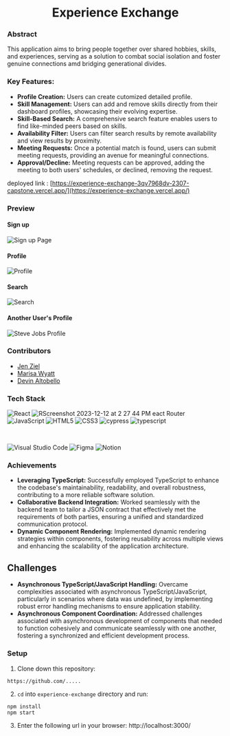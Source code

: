 <div align="center">

# Experience Exchange

</div>

### Abstract
This application aims to bring people together over shared hobbies, skills, and experiences, serving as a solution to combat social isolation and foster genuine connections amd bridging generational divides.

### Key Features:
- **Profile Creation:** Users can create cutomized detailed profile.
- **Skill Management:** Users can add and remove skills directly from their dashboard profiles, showcasing their evolving expertise.
- **Skill-Based Search:** A comprehensive search feature enables users to find like-minded peers based on skills.
- **Availability Filter:** Users can filter search results by remote availability and view results by proximity.
- **Meeting Requests:** Once a potential match is found, users can submit meeting requests, providing an avenue for meaningful connections.
- **Approval/Decline:** Meeting requests can be approved, adding the meeting to both users' schedules, or declined, removing the request.

deployed link : [https://experience-exchange-3qv7968dv-2307-capstone.vercel.app/](https://experience-exchange.vercel.app/)

### Preview
#### Sign up
![Sign up Page](https://github.com/experience-exchange-2307/fe_experience_exchange/assets/130857864/f09b7969-a880-40da-b6ab-8a019ae27c51)
#### Profile
![Profile](https://github.com/experience-exchange-2307/fe_experience_exchange/assets/130857864/72687321-9736-4930-b5f5-b6d2f7df7291)

#### Search 
![Search](https://github.com/experience-exchange-2307/fe_experience_exchange/assets/130857864/b02373b5-2f19-4e75-9250-2bef2c608a80)
#### Another User's Profile
![Steve Jobs Profile](https://github.com/experience-exchange-2307/fe_experience_exchange/assets/130857864/b4c28321-6cef-4b77-a752-41dad7fcf5ca)


### Contributors
- [Jen Ziel](https://www.linkedin.com/in/jen-ziel-a02820278) 
- [Marisa Wyatt](https://www.linkedin.com/in/marisarwyatt/)
- [Devin Altobello](https://www.linkedin.com/in/devin-altobello-2100036b/)



### Tech Stack

![React](https://img.shields.io/badge/react-%2320232a.svg?style=for-the-badge&logo=react&logoColor=!%2361DAFB)
![R![Screenshot 2023-12-12 at 2 27 44 PM](https://github.com/experience-exchange-2307/fe_experience_exchange/assets/130857864/a90bbb88-62b2-45c9-b4bd-9231c7f5ec1f)
eact Router](https://img.shields.io/badge/React_Router-CA4245?style=for-the-badge&logo=react-router&logoColor=white)
![JavaScript](https://img.shields.io/badge/javascript-%23323330.svg?style=for-the-badge&logo=javascript&logoColor=%23F7DF1E)
![HTML5](https://img.shields.io/badge/html5-%23E34F26.svg?style=for-the-badge&logo=html5&logoColor=white) 
![CSS3](https://img.shields.io/badge/css3-%231572B6.svg?style=for-the-badge&logo=css3&logoColor=white)
![cypress](https://img.shields.io/badge/-cypress-%23E5E5E5?style=for-the-badge&logo=cypress&logoColor=058a5e)
![typescript](https://shields.io/badge/TypeScript-3178C6?logo=TypeScript&logoColor=FFF&style=flat-square)

</br>

![Visual Studio Code](https://img.shields.io/badge/Visual%20Studio%20Code-0078d7.svg?style=for-the-badge&logo=visual-studio-code&logoColor=white)
![Figma](https://img.shields.io/badge/figma-%23F24E1E.svg?style=for-the-badge&logo=figma&logoColor=white)
![Notion](https://img.shields.io/badge/Notion-%23000000.svg?style=for-the-badge&logo=notion&logoColor=white)

### Achievements

- **Leveraging TypeScript:** Successfully employed TypeScript to enhance the codebase's maintainability, readability, and overall robustness, contributing to a more reliable software solution.
- **Collaborative Backend Integration:** Worked seamlessly with the backend team to tailor a JSON contract that effectively met the requirements of both parties, ensuring a unified and standardized communication protocol.
- **Dynamic Component Rendering:** Implemented dynamic rendering strategies within components, fostering reusability across multiple views and enhancing the scalability of the application architecture.

## Challenges

- **Asynchronous TypeScript/JavaScript Handling:** Overcame complexities associated with asynchronous TypeScript/JavaScript, particularly in scenarios where data was undefined, by implementing robust error handling mechanisms to ensure application stability.
- **Asynchronous Component Coordination:** Addressed challenges associated with asynchronous development of components that needed to function cohesively and communicate seamlessly with one another, fostering a synchronized and efficient development process.

### Setup
1. Clone down this repository:
  ```
https://github.com/.....
  ```
2. `cd` into `experience-exchange` directory and run:
  ```
  npm install
  npm start
  ```
3. Enter the following url in your browser: http://localhost:3000/

